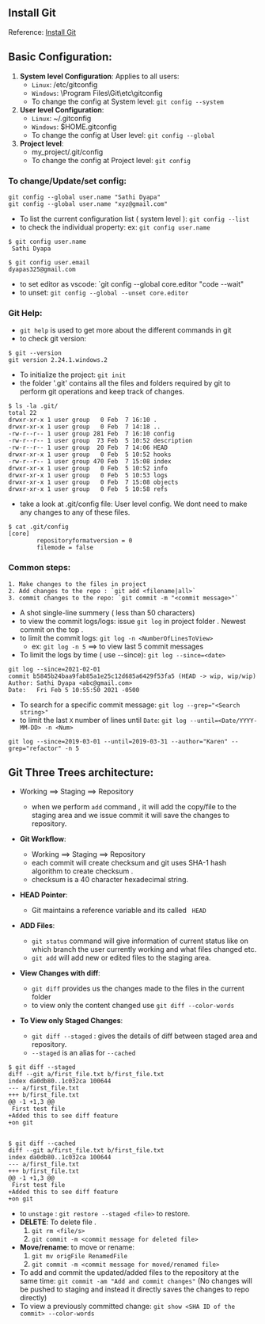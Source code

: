## Install Git
Reference: [Install Git](https://git-scm.com/book/en/v2/Getting-Started-Installing-Git)

## Basic Configuration:
1. **System level Configuration**: Applies to all users:
    - `Linux`: /etc/gitconfig
    - `Windows`: \Program Files\Git\etc\gitconfig
    - To change the config at System level: `git config --system`
2. **User level Configuration**:
    - `Linux`: ~/.gitconfig
    - `Windows`: $HOME\.gitconfig
    - To change the config at User level: `git config --global`
3. **Project level**:
    - my_project/.git/config
    - To change the config at Project level: `git config`
### To change/Update/set config:
```git
git config --global user.name "Sathi Dyapa"
git config --global user.name "xyz@gmail.com"
```
- To list the current configuration list ( system level ): `git config --list`
- to check the individual property: ex: `git config user.name`
```
$ git config user.name
 Sathi Dyapa

$ git config user.email
dyapas325@gmail.com
 ```
- to set editor as vscode:  `git config --global core.editor "code --wait"
- to unset: `git config --global --unset core.editor`
### Git Help: 
- `git help` is used to get more about the different commands in git
- to check git version: 
```
$ git --version
git version 2.24.1.windows.2
```
- To initialize the project: `git init`
- the folder '.git' contains all the files and folders required by git to perform git operations and keep track of changes.
 ```
$ ls -la .git/
total 22
drwxr-xr-x 1 user group   0 Feb  7 16:10 .
drwxr-xr-x 1 user group   0 Feb  7 14:18 ..
-rw-r--r-- 1 user group 281 Feb  7 16:10 config
-rw-r--r-- 1 user group  73 Feb  5 10:52 description
-rw-r--r-- 1 user group  20 Feb  7 14:06 HEAD
drwxr-xr-x 1 user group   0 Feb  5 10:52 hooks
-rw-r--r-- 1 user group 470 Feb  7 15:08 index
drwxr-xr-x 1 user group   0 Feb  5 10:52 info
drwxr-xr-x 1 user group   0 Feb  5 10:53 logs
drwxr-xr-x 1 user group   0 Feb  7 15:08 objects
drwxr-xr-x 1 user group   0 Feb  5 10:58 refs
```
- take a look at .git/config file: User level config. We dont need to make any changes to any of these files. 
```
$ cat .git/config 
[core]
        repositoryformatversion = 0
        filemode = false
```
### Common steps:
    1. Make changes to the files in project
    2. Add changes to the repo : `git add <filename|all>`
    3. commit changes to the repo: `git commit -m "<commit message>"`
 
- A shot single-line summery ( less than 50 characters)
- to view the commit logs/logs: issue `git log` in project folder . Newest commit on the top .
- to limit the commit logs: `git log -n <NumberOfLinesToView>`
    - ex: `git log -n 5` ==> to view last 5 commit messages
- To limit the logs by time ( use --since): `git log --since=<date>`
```
git log --since=2021-02-01
commit b5845b24baa9fab85a1e25c12d685a6429f53fa5 (HEAD -> wip, wip/wip)
Author: Sathi Dyapa <abc@gmail.com>
Date:   Fri Feb 5 10:55:50 2021 -0500
```
- To search for a specific commit message: `git log --grep="<Search string>"`
- to limit the last `X` number of lines until `Date`: `git log --until=<Date/YYYY-MM-DD> -n <Num>`
```
git log --since=2019-03-01 --until=2019-03-31 --author="Karen" --grep="refactor" -n 5
```
## Git Three Trees architecture: 
- Working ==> Staging ==> Repository
    - when we perform `add` command , it will add the copy/file to the staging area and we issue commit it will save the changes to repository.

- **Git Workflow**: 
    - Working ==> Staging ==> Repository
    - each commit will create checksum and git uses SHA-1 hash algorithm to create checksum .
    - checksum is a 40 character hexadecimal string.
- **HEAD Pointer**:
    - Git maintains a reference variable and its called ` HEAD`
- **ADD Files**:
    - `git status` command will give information of current status like on which branch the user currently working and what files changed etc.
    - `git add` will add new or edited files to the staging area.
- **View Changes with diff**:
    - `git diff` provides us the changes made to the files in the current folder
    - to view only the content changed use `git diff --color-words` 
- **To View only Staged Changes**: 
    - `git diff --staged` : gives the details of diff between staged area and repository.
    - `--staged` is an alias for `--cached`
```
$ git diff --staged
diff --git a/first_file.txt b/first_file.txt
index da0db80..1c032ca 100644
--- a/first_file.txt
+++ b/first_file.txt
@@ -1 +1,3 @@
 First test file
+Added this to see diff feature
+on git


$ git diff --cached
diff --git a/first_file.txt b/first_file.txt
index da0db80..1c032ca 100644
--- a/first_file.txt
+++ b/first_file.txt
@@ -1 +1,3 @@
 First test file
+Added this to see diff feature
+on git
```
- to `unstage` : `git restore --staged <file>` to restore.
- **DELETE**: To delete file .
    1. `git rm <file/s>`
    2. `git commit -m <commit message for deleted file>`
- **Move/rename**: to move or rename:
    1. `git mv origFile RenamedFile`
    2. `git commit -m <commit message for moved/renamed file>`
- To add and commit the updated/added files to the repository at the same time: `git commit -am "Add and commit changes"` (No changes will be pushed to staging and instead it directly saves the changes to repo directly)
- To view a previously committed change: `git show <SHA ID of the commit> --color-words`